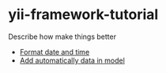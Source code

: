 # yii-framework-tutorial
Describe how make things better

* [Format date and time](/docs/dateFormat.md)
* [Add automatically data in model](/docs/modelFilledCustomData.md)
